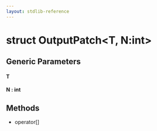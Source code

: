 ```yaml
---
layout: stdlib-reference
---
```


# struct OutputPatch\<T, N:int\>

## Generic Parameters

#### T
#### N  : int

## Methods

* operator\[\]

